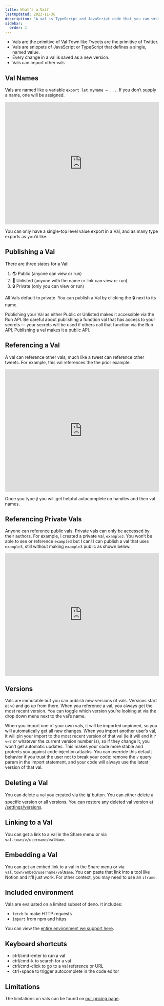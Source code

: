 ```yaml
---
title: What’s a Val?
lastUpdated: 2023-11-30
description: "A val is TypeScript and JavaScript code that you can write and run with ease"
sidebar:
  order: 1
---
```


- Vals are the primitive of Val Town like Tweets are the primitive of Twitter.
- Vals are snippets of JavaScript or TypeScript that defines a single, named
  **val**ue.
- Every change in a val is saved as a new version.
- Vals can import other vals

## Val Names

Vals are named like a variable `export let myName = ...`. If you don’t supply a
name, one will be assigned.

<div class="not-content">
  <iframe src="https://www.val.town/embed/stevekrouse/example1?v=3" width="100%" frameborder="no" style="height: 400px;">
    &#x20;
  </iframe>
</div>

You can only have a single-top level value export in a Val, and as many type
exports as you’d like.

## Publishing a Val

There are three states for a Val:

1. 🌎 Public (anyone can view or run)
2. 🔗 Unlisted (anyone with the name or link can view or run)
3. 🔒 Private (only you can view or run)

All Vals default to private. You can publish a Val by clicking the 🔒 next to
its name.

Publishing your Val as either Public or Unlisted makes it accessible via the Run
API. Be careful about publishing a function val that has access to your secrets
— your secrets will be used if others call that function via the Run API.
Publishing a val makes it a public API.

## Referencing a Val

A val can reference other vals, much like a tweet can reference other tweets.
For example, this val references the the prior example:

<div class="not-content">
  <iframe src="https://www.val.town/embed/stevekrouse.example2" width="100%" frameborder="no" style="height: 400px;">
    &#x20;
  </iframe>
</div>

Once you type `@` you will get helpful autocomplete on handles and then val
names.

## Referencing Private Vals

Anyone can reference public vals. Private vals can only be accessed by their
authors. For example, I created a private val, `example3`. You won’t be able to
see or reference `example3` but I can! I can publish a val that uses `example3`,
still without making `example3` public as shown below.

<div class="not-content">
  <iframe src="https://www.val.town/embed/stevekrouse.example4" width="100%" frameborder="no" style="height: 400px;">
    &#x20;
  </iframe>
</div>

## Versions

Vals are immutable but you can publish new versions of vals. Versions start at
`v0` and go up from there. When you reference a val, you always get the most
recent version. You can toggle which version you’re looking at via the drop down
menu next to the val’s name.

When you import one of your own vals, it will be imported unpinned, so you will
automatically get all new changes. When you import another user’s val, it will
pin your import to the most recent version of that val (ie it will end it `?v=7`
or whatever the current version number is), so if they change it, you won’t get
automatic updates. This makes your code more stable and protects you against
code injection attacks. You can override this default behavior if you trust the
user not to break your code: remove the `v` query param in the import statement,
and your code will always use the latest version of that val.

## Deleting a Val

You can delete a val you created via the 🗑️ button. You can either delete a
specific version or all versions. You can restore any deleted val version at
[/settings/versions](https://www.val.town/settings/versions).

## Linking to a Val

You can get a link to a val in the Share menu or via
`val.town/v/username/valName`.

## Embedding a Val

You can get an embed link to a val in the Share menu or via
`val.town/embed/username/valName`. You can paste that link into a tool like
Notion and it’ll just work. For other context, you may need to use an `iframe`.

## Included environment

Vals are evaluated on a limited subset of deno. It includes:

- `fetch` to make HTTP requests
- `import` from npm and https

You can view the
[entire environment we support here](https://gist.github.com/stevekrouse/d87a152586b02316f0ae99a136084596).

## Keyboard shortcuts

- ctrl/cmd-enter to run a val
- ctrl/cmd-k to search for a val
- ctrl/cmd-click to go to a val reference or URL
- ctrl+space to trigger autocomplete in the code editor

## Limitations

The limitations on vals can be found on
[our pricing page](https://val.town/pricing).
